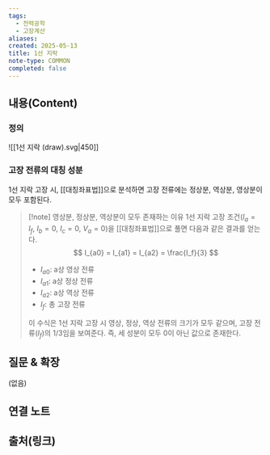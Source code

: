 ```yaml
---
tags:
  - 전력공학
  - 고장계산
aliases: 
created: 2025-05-13
title: 1선 지락
note-type: COMMON
completed: false
---
```


## 내용(Content)
### 정의
![[1선 지락 (draw).svg|450]]
### 고장 전류의 대칭 성분
1선 지락 고장 시, [[대칭좌표법]]으로 분석하면 고장 전류에는 정상분, 역상분, 영상분이 모두 포함된다.

>[!note] 영상분, 정상분, 역상분이 모두 존재하는 이유
>1선 지락 고장 조건($I_a = I_f$, $I_{b} = 0$, $I_{c} = 0$, $V_{a} = 0$)을 [[대칭좌표법]]으로 풀면 다음과 같은 결과를 얻는다.
>$$
>I_{a0} = I_{a1} = I_{a2} = \frac{I_f}{3}
>$$
>- $I_{a0}$: a상 영상 전류
>- $I_{a1}$: a상 정상 전류
>- $I_{a2}$: a상 역상 전류
>- $I_f$: 총 고장 전류
>
>이 수식은 1선 지락 고장 시 영상, 정상, 역상 전류의 크기가 모두 같으며, 고장 전류($I_f$)의 1/3임을 보여준다. 즉, 세 성분이 모두 0이 아닌 값으로 존재한다.
## 질문 & 확장

(없음)

## 연결 노트

## 출처(링크)

